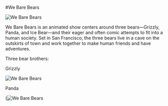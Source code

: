 #We Bare Bears

![We Bare Bears](https://images.gmanews.tv/webpics/2020/08/stack_2020_08_22_11_37_09.jpg)

We Bare Bears is an animated show centers around three bears—Grizzly, Panda, and Ice Bear—and their eager and often comic attempts to fit into a human society. Set in San Francisco, the three bears live in a cave on the outskirts of town and work together to make human friends and have adventures.

Three bear brothers:

Grizzly

![We Bare Bears](https://encrypted-tbn0.gstatic.com/images?q=tbn:ANd9GcRDyXCUX7E1NN9AoAIq-ztgPI9S5RkbrS5bFg&usqp=CAU)

Panda

(![We Bare Bears](https://encrypted-tbn0.gstatic.com/images?q=tbn:ANd9GcRDyXCUX7E1NN9AoAIq-ztgPI9S5RkbrS5bFg&usqp=CAU)

